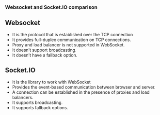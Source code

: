 ### Websocket and Socket.IO comparison
## Websocket
- 	It is the protocol that is established over the TCP connection
-   It provides full-duplex communication on TCP connections.
-	Proxy and load balancer is not supported in WebSocket.
-	It doesn’t support broadcasting.
-   It doesn’t have a fallback option.
## Socket.IO
-   It is the library to work with WebSocket
-   Provides the event-based communication between browser and server.
-   A connection can be established in the presence of proxies and load balancers.
-   It supports broadcasting.
-   It supports fallback options.